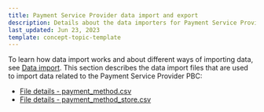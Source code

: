 ```yaml
---
title: Payment Service Provider data import and export
description: Details about the data importers for Payment Service Provider
last_updated: Jun 23, 2023
template: concept-topic-template
---
```

To learn how data import works and about different ways of importing data, see [Data import](/docs/dg/dev/data-import/{{page.version}}/data-import.html). This section describes the data import files that are used to import data related to the Payment Service Provider PBC:

* [File details - payment_method.csv](/docs/pbc/all/payment-service-provider/{{page.version}}/import-and-export-data/import-file-details-payment-method.csv.html)
* [File details - payment_method_store.csv](/docs/pbc/all/payment-service-provider/{{page.version}}/import-and-export-data/import-file-details-payment-method-store.csv.html)
